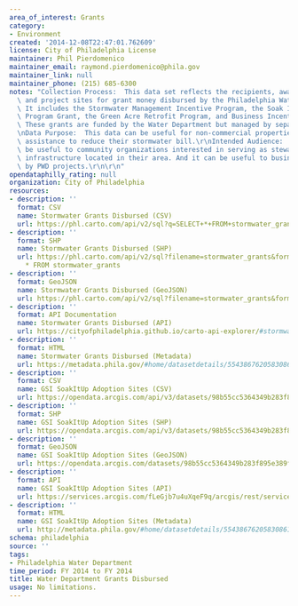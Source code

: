 ```yaml
---
area_of_interest: Grants
category:
- Environment
created: '2014-12-08T22:47:01.762609'
license: City of Philadelphia License
maintainer: Phil Pierdomenico
maintainer_email: raymond.pierdomenico@phila.gov
maintainer_link: null
maintainer_phone: (215) 685-6300
notes: "Collection Process:  This data set reflects the recipients, award amounts,\
  \ and project sites for grant money disbursed by the Philadelphia Water Department.\
  \ It includes the Stormwater Management Incentive Program, the Soak It Up! Adoption\
  \ Program Grant, the Green Acre Retrofit Program, and Business Incentive Program.\
  \ These grants are funded by the Water Department but managed by separate agencies.\r\
  \nData Purpose:  This data can be useful for non-commercial properties looking for\
  \ assistance to reduce their stormwater bill.\r\nIntended Audience:  It can also\
  \ be useful to community organizations interested in serving as stewards of green\
  \ infrastructure located in their area. And it can be useful to businesses impacted\
  \ by PWD projects.\r\n\r\n"
opendataphilly_rating: null
organization: City of Philadelphia
resources:
- description: ''
  format: CSV
  name: Stormwater Grants Disbursed (CSV)
  url: https://phl.carto.com/api/v2/sql?q=SELECT+*+FROM+stormwater_grants&filename=stormwater_grants&format=csv&skipfields=cartodb_id,the_geom,the_geom_webmercator
- description: ''
  format: SHP
  name: Stormwater Grants Disbursed (SHP)
  url: https://phl.carto.com/api/v2/sql?filename=stormwater_grants&format=shp&skipfields=cartodb_id&q=SELECT
    * FROM stormwater_grants
- description: ''
  format: GeoJSON
  name: Stormwater Grants Disbursed (GeoJSON)
  url: https://phl.carto.com/api/v2/sql?filename=stormwater_grants&format=geojson&skipfields=cartodb_id&q=SELECT+*+FROM+stormwater_grants
- description: ''
  format: API Documentation
  name: Stormwater Grants Disbursed (API)
  url: https://cityofphiladelphia.github.io/carto-api-explorer/#stormwater_grants
- description: ''
  format: HTML
  name: Stormwater Grants Disbursed (Metadata)
  url: https://metadata.phila.gov/#home/datasetdetails/5543867620583086178c4f43/representationdetails/561801cc3951b18d0e488b58/
- description: ''
  format: CSV
  name: GSI SoakItUp Adoption Sites (CSV)
  url: https://opendata.arcgis.com/api/v3/datasets/98b55cc5364349b283f895e389fd6d25_0/downloads/data?format=csv&spatialRefId=4326
- description: ''
  format: SHP
  name: GSI SoakItUp Adoption Sites (SHP)
  url: https://opendata.arcgis.com/api/v3/datasets/98b55cc5364349b283f895e389fd6d25_0/downloads/data?format=shp&spatialRefId=4326
- description: ''
  format: GeoJSON
  name: GSI SoakItUp Adoption Sites (GeoJSON)
  url: https://opendata.arcgis.com/datasets/98b55cc5364349b283f895e389fd6d25_0.geojson
- description: ''
  format: API
  name: GSI SoakItUp Adoption Sites (API)
  url: https://services.arcgis.com/fLeGjb7u4uXqeF9q/arcgis/rest/services/GSI_SoakItUp_Adoption_Sites/FeatureServer/0/query?outFields=*&where=1%3D1
- description: ''
  format: HTML
  name: GSI SoakItUp Adoption Sites (Metadata)
  url: http://metadata.phila.gov/#home/datasetdetails/5543867620583086178c4f43/representationdetails/5618025d210ba1dc0238ce6c/
schema: philadelphia
source: ''
tags:
- Philadelphia Water Department
time_period: FY 2014 to FY 2014
title: Water Department Grants Disbursed
usage: No limitations.
---
```

